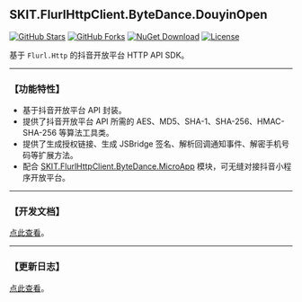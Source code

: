 ## SKIT.FlurlHttpClient.ByteDance.DouyinOpen

[![GitHub Stars](https://img.shields.io/github/stars/fudiwei/DotNetCore.SKIT.FlurlHttpClient.ByteDance?logo=github&label=Stars)](https://github.com/fudiwei/DotNetCore.SKIT.FlurlHttpClient.ByteDance) [![GitHub Forks](https://img.shields.io/github/forks/fudiwei/DotNetCore.SKIT.FlurlHttpClient.ByteDance?logo=github&label=Forks)](https://github.com/fudiwei/DotNetCore.SKIT.FlurlHttpClient.ByteDance) [![NuGet Download](https://img.shields.io/nuget/dt/SKIT.FlurlHttpClient.ByteDance.DouyinOpen.svg?sanitize=true&label=Downloads)](https://www.nuget.org/packages/SKIT.FlurlHttpClient.ByteDance.DouyinOpen) [![License](https://img.shields.io/github/license/fudiwei/DotNetCore.SKIT.FlurlHttpClient.ByteDance?label=License)](https://mit-license.org/)

基于 `Flurl.Http` 的抖音开放平台 HTTP API SDK。

---

### 【功能特性】

-   基于抖音开放平台 API 封装。
-   提供了抖音开放平台 API 所需的 AES、MD5、SHA-1、SHA-256、HMAC-SHA-256 等算法工具类。
-   提供了生成授权链接、生成 JSBridge 签名、解析回调通知事件、解密手机号码等扩展方法。
-   配合 [SKIT.FlurlHttpClient.ByteDance.MicroApp](https://www.nuget.org/packages/SKIT.FlurlHttpClient.ByteDance.MicroApp) 模块，可无缝对接抖音小程序开放平台。

---

### 【开发文档】

[点此查看](https://github.com/fudiwei/DotNetCore.SKIT.FlurlHttpClient.ByteDance)。

---

### 【更新日志】

[点此查看](https://github.com/fudiwei/DotNetCore.SKIT.FlurlHttpClient.ByteDance/blob/main/CHANGELOG.md)。
